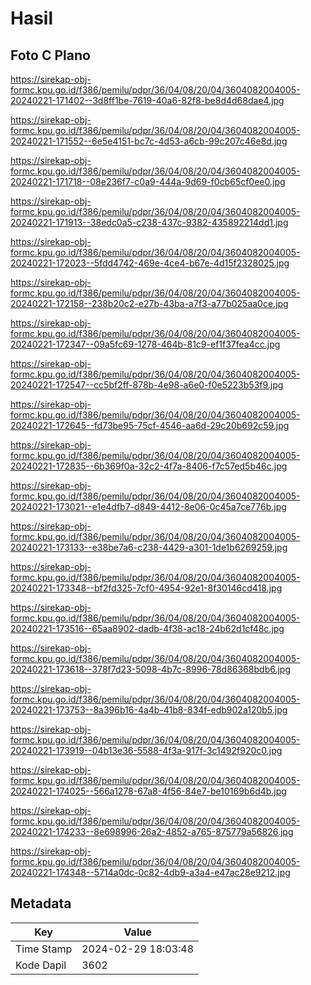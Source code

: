 # Hasil

## Foto C Plano

https://sirekap-obj-formc.kpu.go.id/f386/pemilu/pdpr/36/04/08/20/04/3604082004005-20240221-171402--3d8ff1be-7619-40a6-82f8-be8d4d68dae4.jpg

https://sirekap-obj-formc.kpu.go.id/f386/pemilu/pdpr/36/04/08/20/04/3604082004005-20240221-171552--6e5e4151-bc7c-4d53-a6cb-99c207c46e8d.jpg

https://sirekap-obj-formc.kpu.go.id/f386/pemilu/pdpr/36/04/08/20/04/3604082004005-20240221-171718--08e236f7-c0a9-444a-9d69-f0cb65cf0ee0.jpg

https://sirekap-obj-formc.kpu.go.id/f386/pemilu/pdpr/36/04/08/20/04/3604082004005-20240221-171913--38edc0a5-c238-437c-9382-435892214dd1.jpg

https://sirekap-obj-formc.kpu.go.id/f386/pemilu/pdpr/36/04/08/20/04/3604082004005-20240221-172023--5fdd4742-469e-4ce4-b67e-4d15f2328025.jpg

https://sirekap-obj-formc.kpu.go.id/f386/pemilu/pdpr/36/04/08/20/04/3604082004005-20240221-172158--238b20c2-e27b-43ba-a7f3-a77b025aa0ce.jpg

https://sirekap-obj-formc.kpu.go.id/f386/pemilu/pdpr/36/04/08/20/04/3604082004005-20240221-172347--09a5fc69-1278-464b-81c9-ef1f37fea4cc.jpg

https://sirekap-obj-formc.kpu.go.id/f386/pemilu/pdpr/36/04/08/20/04/3604082004005-20240221-172547--cc5bf2ff-878b-4e98-a6e0-f0e5223b53f9.jpg

https://sirekap-obj-formc.kpu.go.id/f386/pemilu/pdpr/36/04/08/20/04/3604082004005-20240221-172645--fd73be95-75cf-4546-aa6d-29c20b692c59.jpg

https://sirekap-obj-formc.kpu.go.id/f386/pemilu/pdpr/36/04/08/20/04/3604082004005-20240221-172835--6b369f0a-32c2-4f7a-8406-f7c57ed5b46c.jpg

https://sirekap-obj-formc.kpu.go.id/f386/pemilu/pdpr/36/04/08/20/04/3604082004005-20240221-173021--e1e4dfb7-d849-4412-8e06-0c45a7ce776b.jpg

https://sirekap-obj-formc.kpu.go.id/f386/pemilu/pdpr/36/04/08/20/04/3604082004005-20240221-173133--e38be7a6-c238-4429-a301-1de1b6269259.jpg

https://sirekap-obj-formc.kpu.go.id/f386/pemilu/pdpr/36/04/08/20/04/3604082004005-20240221-173348--bf2fd325-7cf0-4954-92e1-8f30146cd418.jpg

https://sirekap-obj-formc.kpu.go.id/f386/pemilu/pdpr/36/04/08/20/04/3604082004005-20240221-173516--65aa8902-dadb-4f38-ac18-24b62d1cf48c.jpg

https://sirekap-obj-formc.kpu.go.id/f386/pemilu/pdpr/36/04/08/20/04/3604082004005-20240221-173618--378f7d23-5098-4b7c-8996-78d86368bdb6.jpg

https://sirekap-obj-formc.kpu.go.id/f386/pemilu/pdpr/36/04/08/20/04/3604082004005-20240221-173753--8a396b16-4a4b-41b8-834f-edb902a120b5.jpg

https://sirekap-obj-formc.kpu.go.id/f386/pemilu/pdpr/36/04/08/20/04/3604082004005-20240221-173919--04b13e36-5588-4f3a-917f-3c1492f920c0.jpg

https://sirekap-obj-formc.kpu.go.id/f386/pemilu/pdpr/36/04/08/20/04/3604082004005-20240221-174025--566a1278-67a8-4f56-84e7-be10169b6d4b.jpg

https://sirekap-obj-formc.kpu.go.id/f386/pemilu/pdpr/36/04/08/20/04/3604082004005-20240221-174233--8e698996-26a2-4852-a765-875779a56826.jpg

https://sirekap-obj-formc.kpu.go.id/f386/pemilu/pdpr/36/04/08/20/04/3604082004005-20240221-174348--5714a0dc-0c82-4db9-a3a4-e47ac28e9212.jpg


## Metadata

| Key        | Value               |
| ---------- | ------------------- |
| Time Stamp | 2024-02-29 18:03:48 |
| Kode Dapil | 3602                |



